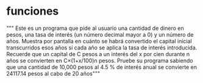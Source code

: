 # funciones

""" Este es un programa que pide al usuario una cantidad de dinero en pesos, una tasa de interés (un número decimal mayor a 0) y un número de años. Muestra por pantalla en cuánto se habrá convertido el capital inicial transcurridos esos años si cada año se aplica la tasa de interés introducida. Recuerde que un capital de C pesos a un interés del x por cien durante n años se convierten en C×(1+x/100)n
 pesos. Pruebe su programa sabiendo que una cantidad de 10,000 pesos al 4.5 % de interés anual se convierte en 24117.14 pesos al cabo de 20 años"""


